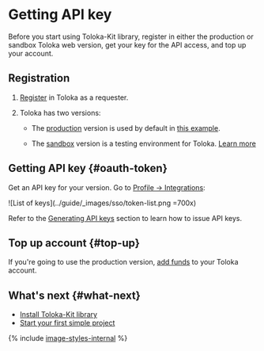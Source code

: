 # Getting API key

Before you start using Toloka-Kit library, register in either the production or sandbox Toloka web version, get your key for the API access, and top up your account.

## Registration

1. [Register](../guide/concepts/access.md) in Toloka as a requester.

1. Toloka has two versions:

    - The [production](https://platform.toloka.ai/for-requesters/) version is used by default in [this example](recipes/learn-basics.md).

    - The [sandbox](https://platform.sandbox.toloka.ai/for-requesters/) version is a testing environment for Toloka. [Learn more](../guide/concepts/sandbox.md)

## Getting API key {#oauth-token}

Get an API key for your version. Go to [Profile → Integrations](https://platform.toloka.ai/requester/profile/integration):

![List of keys](../guide/_images/sso/token-list.png =700x)

Refer to the [Generating API keys](../guide/concepts/api-token.md) section to learn how to issue API keys.

## Top up account {#top-up}

If you're going to use the production version, [add funds](../guide/concepts/refill.md) to your Toloka account.

## What's next {#what-next}

- [Install Toloka-Kit library](quick-start.md)
- [Start your first simple project](recipes/learn-basics.md)

{% include [image-styles-internal](../../_includes/image-styles-internal.md) %}
